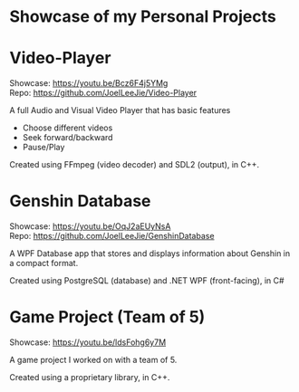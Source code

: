 # Showcase of my Personal Projects

# Video-Player  
  Showcase: https://youtu.be/Bcz6F4j5YMg  
  Repo: https://github.com/JoelLeeJie/Video-Player  

A full Audio and Visual Video Player that has basic features
- Choose different videos
- Seek forward/backward
- Pause/Play

Created using FFmpeg (video decoder) and SDL2 (output), in C++.

# Genshin Database
  Showcase: https://youtu.be/OqJ2aEUyNsA  
  Repo: https://github.com/JoelLeeJie/GenshinDatabase  

A WPF Database app that stores and displays information about Genshin in a compact format.  

Created using PostgreSQL (database) and .NET WPF (front-facing), in C#  

# Game Project (Team of 5)  
  Showcase: https://youtu.be/ldsFohg6y7M  

A game project I worked on with a team of 5.  

Created using a proprietary library, in C++.

